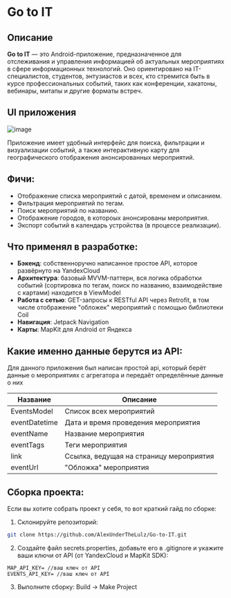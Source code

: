 # Go to IT 

## Описание

**Go to IT** — это Android-приложение, предназначенное для отслеживания и управления информацией об актуальных мероприятиях в сфере информационных технологий. Оно ориентировано на IT-специалистов, студентов, энтузиастов и всех, кто стремится быть в курсе профессиональных событий, таких как конференции, хакатоны, вебинары, митапы и другие форматы встреч. 

## UI приложения

![image](https://github.com/user-attachments/assets/add8d91e-db7e-42d6-a3ec-0e9e021393dd)

Приложение имеет удобный интерфейс для поиска, фильтрации и визуализации событий, а также интерактивную карту для географического отображения анонсированных мероприятий.

## Фичи:

- Отображение списка мероприятий с датой, временем и описанием.
- Фильтрация мероприятий по тегам.
- Поиск мероприятий по названию.
- Отображение городов, в котороых анонсированы мероприятия.
- Экспорт событий в календарь устройства (в процессе реализации).


## Что применял в разработке:

- **Бэкенд**: собственноручно написанное простое API, которое развёрнуто на YandexCloud
- **Архитектура**: базовый MVVM-паттерн, вся логика обработки событий (сортировка по тегам, поиск по названию, взаимодействие с картами) находится в ViewModel
- **Работа с сетью**: GET-запросы к RESTful API через Retrofit, в том числе отображение "обложек" мероприятий с помощью библиотеки Coil
- **Навигация**: Jetpack Navigation
- **Карты**: MapKit для Android от Яндекса


## Какие именно данные берутся из API: 

Для данного приложения был написан простой api, который берёт данные о мероприятиях с агрегатора и передаёт определённые данные о них 

| Название      | Описание                                                        |
|---------------|-----------------------------------------------------------------|
| EventsModel   | Список всех мероприятий                                         |
| eventDatetime | Дата и время проведения мероприятия                             |
| eventName     | Название мероприятия                                            |
| eventTags	    | Теги мероприятия                                                |
| link	        | Ссылка, ведущая на страницу мероприятия                         |
| eventUrl	    | "Обложка" мероприятия                                           |

## Сборка проекта:

Если вы хотите собрать проект у себя, то вот краткий гайд по сборке:
1. Склонируйте репозиторий:
   
```bash
git clone https://github.com/AlexUnderTheLulz/Go-to-IT.git
```
2. Создайте файл secrets.properties, добавьте его в .gitignore и укажитe ваши ключи от API (от YandexCloud и MapKit SDK):
```scerets.properties
MAP_API_KEY= //ваш ключ от API
EVENTS_API_KEY= //ваш ключ от API
```
3. Выполните сборку: Build -> Make Project

